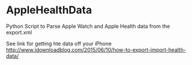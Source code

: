 # AppleHealthData
Python Script to Parse Apple Watch and Apple Health data from the export.xml

See link for getting hte data off your iPhone http://www.idownloadblog.com/2015/06/10/how-to-export-import-health-data/

